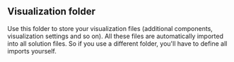 ## Visualization folder


Use this folder to store your visualization files (additional components, visualization settings and so on).
All these files are automatically imported into all solution files. So if you use a different folder, you'll have 
to define all imports yourself.
